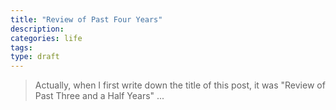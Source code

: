 ```yaml
---
title: "Review of Past Four Years"
description:
categories: life
tags:
type: draft
---
```


> Actually, when I first write down the title of this post, it was "Review of Past Three and a Half Years" ...
